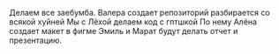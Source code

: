 Делаем все заебумба.
Валера создает репозиторий разбирается со всякой хуйней
Мы с Лёхой делаем код с гптшкой
По нему Алёна создает макет в фигме
Эмиль и Марат будут делать отчет и презентацию.
